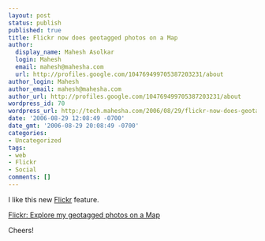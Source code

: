 ```yaml
---
layout: post
status: publish
published: true
title: Flickr now does geotagged photos on a Map
author:
  display_name: Mahesh Asolkar
  login: Mahesh
  email: mahesh@mahesha.com
  url: http://profiles.google.com/104769499705387203231/about
author_login: Mahesh
author_email: mahesh@mahesha.com
author_url: http://profiles.google.com/104769499705387203231/about
wordpress_id: 70
wordpress_url: http://tech.mahesha.com/2006/08/29/flickr-now-does-geotagged-photos-on-a-map/
date: '2006-08-29 12:08:49 -0700'
date_gmt: '2006-08-29 20:08:49 -0700'
categories:
- Uncategorized
tags:
- web
- Flickr
- Social
comments: []
---
```

<p>I like this new <a href="http://www.flickr.com/" title="Flickr">Flickr</a> feature.</p>
<p><a href="http://www.flickr.com/photos/aditi-and-mahesh/map/" title="My Flickr photos on a map">Flickr: Explore my geotagged photos on a Map</a></p>
<p>Cheers!</p>
